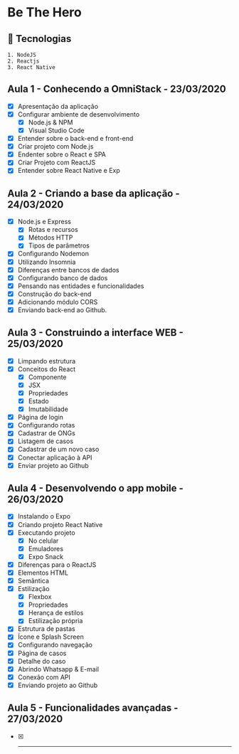 # Be The Hero

## 🚀 Tecnologias
```
1. NodeJS
2. Reactjs
3. React Native
```

## Aula 1 - Conhecendo a OmniStack - 23/03/2020

- [x] Apresentação da aplicação
- [x] Configurar ambiente de desenvolvimento
    - [x] Node.js & NPM
    - [x] Visual Studio Code
- [x] Entender sobre o back-end e front-end
- [x] Criar projeto com Node.js
- [x] Endenter sobre o React e SPA
- [x] Criar Projeto com ReactJS
- [x] Entender sobre React Native e Exp

## Aula 2 - Criando a base da aplicação - 24/03/2020

- [x] Node.js e Express
    - [x] Rotas e recursos
    - [x] Métodos HTTP
    - [x] Tipos de parâmetros
- [x] Configurando Nodemon
- [x] Utilizando Insomnia
- [x] Diferenças entre bancos de dados
- [x] Configurando banco de dados
- [x] Pensando nas entidades e funcionalidades
- [x] Construção do back-end
- [x] Adicionando módulo CORS
- [x] Enviando back-end ao Github.

## Aula 3 - Construindo a interface WEB - 25/03/2020

- [x] Limpando estrutura
- [x] Conceitos do React
    - [x] Componente
    - [x] JSX
    - [x] Propriedades
    - [x] Estado
    - [x] Imutabilidade
- [x] Página de login
- [x] Configurando rotas
- [x] Cadastrar de ONGs
- [x] Listagem de casos
- [x] Cadastrar de um novo caso
- [x] Conectar aplicação à API
- [x] Enviar projeto ao Github

## Aula 4 - Desenvolvendo o app mobile - 26/03/2020

- [x] Instalando o Expo
- [x] Criando projeto React Native
- [x] Executando projeto
    - [x] No celular
    - [x] Emuladores
    - [x] Expo Snack
- [x] Diferenças para o ReactJS
- [x] Elementos HTML
- [x] Semântica
- [x] Estilização
    - [x] Flexbox
    - [x] Propriedades
    - [x] Herança de estilos
    - [x] Estilização própria
- [x] Estrutura de pastas
- [x] Ícone e Splash Screen
- [x] Configurando navegação
- [x] Página de casos
- [x] Detalhe do caso
- [x] Abrindo Whatsapp & E-mail
- [x] Conexão com API
- [x] Enviando projeto ao Github

## Aula 5 - Funcionalidades avançadas - 27/03/2020

- [x] - - -
